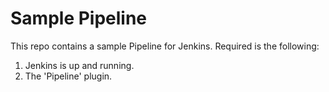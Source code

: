 Sample Pipeline
===============

This repo contains a sample Pipeline for Jenkins. Required is the following:

1. Jenkins is up and running.
2. The 'Pipeline' plugin.

